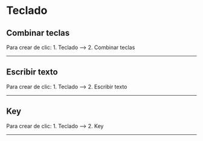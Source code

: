 # Teclado


## Combinar teclas




Para crear de clic:  1. Teclado -->  2. Combinar teclas


---


## Escribir texto




Para crear de clic:  1. Teclado -->  2. Escribir texto


---


## Key




Para crear de clic:  1. Teclado -->  2. Key


---


